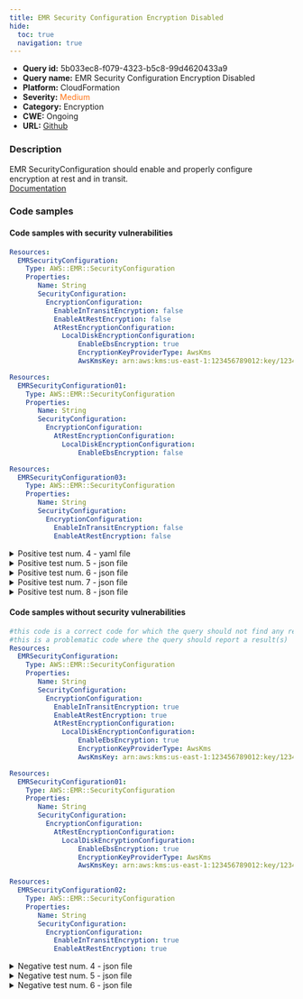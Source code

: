 ```yaml
---
title: EMR Security Configuration Encryption Disabled
hide:
  toc: true
  navigation: true
---
```


<style>
  .highlight .hll {
    background-color: #ff171742;
  }
  .md-content {
    max-width: 1100px;
    margin: 0 auto;
  }
</style>

-   **Query id:** 5b033ec8-f079-4323-b5c8-99d4620433a9
-   **Query name:** EMR Security Configuration Encryption Disabled
-   **Platform:** CloudFormation
-   **Severity:** <span style="color:#ff7213">Medium</span>
-   **Category:** Encryption
-   **CWE:** Ongoing
-   **URL:** [Github](https://github.com/Checkmarx/kics/tree/master/assets/queries/cloudFormation/aws/emr_security_configuration_encryptions_enabled)

### Description
EMR SecurityConfiguration should enable and properly configure encryption at rest and in transit.<br>
[Documentation](https://docs.aws.amazon.com/AWSCloudFormation/latest/UserGuide/aws-resource-emr-securityconfiguration.html)

### Code samples
#### Code samples with security vulnerabilities
```yaml title="Positive test num. 1 - yaml file" hl_lines="8 9"
Resources:
  EMRSecurityConfiguration:
    Type: AWS::EMR::SecurityConfiguration
    Properties:
       Name: String
       SecurityConfiguration:
         EncryptionConfiguration:
           EnableInTransitEncryption: false
           EnableAtRestEncryption: false
           AtRestEncryptionConfiguration:
             LocalDiskEncryptionConfiguration:
                 EnableEbsEncryption: true
                 EncryptionKeyProviderType: AwsKms
                 AwsKmsKey: arn:aws:kms:us-east-1:123456789012:key/12345678-1234-1234-1234-123456789012

```
```yaml title="Positive test num. 2 - yaml file" hl_lines="9 10"
Resources:
  EMRSecurityConfiguration01:
    Type: AWS::EMR::SecurityConfiguration
    Properties:
       Name: String
       SecurityConfiguration:
         EncryptionConfiguration:
           AtRestEncryptionConfiguration:
             LocalDiskEncryptionConfiguration:
                 EnableEbsEncryption: false

```
```yaml title="Positive test num. 3 - yaml file" hl_lines="8 9"
Resources:
  EMRSecurityConfiguration03:
    Type: AWS::EMR::SecurityConfiguration
    Properties:
       Name: String
       SecurityConfiguration:
         EncryptionConfiguration:
           EnableInTransitEncryption: false
           EnableAtRestEncryption: false

```
<details><summary>Positive test num. 4 - yaml file</summary>

```yaml hl_lines="6"
Resources:
  EMRSecurityConfiguration04:
    Type: AWS::EMR::SecurityConfiguration
    Properties:
       Name: String
       SecurityConfiguration: {}


```
</details>
<details><summary>Positive test num. 5 - json file</summary>

```json hl_lines="9 10"
{
  "Resources": {
    "EMRSecurityConfiguration": {
      "Type": "AWS::EMR::SecurityConfiguration",
      "Properties": {
        "Name": "String",
        "SecurityConfiguration": {
          "EncryptionConfiguration": {
            "EnableInTransitEncryption": false,
            "EnableAtRestEncryption": false,
            "AtRestEncryptionConfiguration": {
              "LocalDiskEncryptionConfiguration": {
                "EnableEbsEncryption": true,
                "EncryptionKeyProviderType": "AwsKms",
                "AwsKmsKey": "arn:aws:kms:us-east-1:123456789012:key/12345678-1234-1234-1234-123456789012"
              }
            }
          }
        }
      }
    }
  }
}

```
</details>
<details><summary>Positive test num. 6 - json file</summary>

```json hl_lines="9 10"
{
  "Resources": {
    "EMRSecurityConfiguration01": {
      "Properties": {
        "Name": "String",
        "SecurityConfiguration": {
          "EncryptionConfiguration": {
            "AtRestEncryptionConfiguration": {
              "LocalDiskEncryptionConfiguration": {
                "EnableEbsEncryption": false
              }
            }
          }
        }
      },
      "Type": "AWS::EMR::SecurityConfiguration"
    }
  }
}

```
</details>
<details><summary>Positive test num. 7 - json file</summary>

```json hl_lines="8 9"
{
  "Resources": {
    "EMRSecurityConfiguration03": {
      "Type": "AWS::EMR::SecurityConfiguration",
      "Properties": {
        "SecurityConfiguration": {
          "EncryptionConfiguration": {
            "EnableInTransitEncryption": false,
            "EnableAtRestEncryption": false
          }
        },
        "Name": "String"
      }
    }
  }
}

```
</details>
<details><summary>Positive test num. 8 - json file</summary>

```json hl_lines="7"
{
  "Resources": {
    "EMRSecurityConfiguration04": {
      "Type": "AWS::EMR::SecurityConfiguration",
      "Properties": {
        "Name": "String",
        "SecurityConfiguration": {}
      }
    }
  }
}

```
</details>


#### Code samples without security vulnerabilities
```yaml title="Negative test num. 1 - yaml file"
#this code is a correct code for which the query should not find any result
#this is a problematic code where the query should report a result(s)
Resources:
  EMRSecurityConfiguration:
    Type: AWS::EMR::SecurityConfiguration
    Properties:
       Name: String
       SecurityConfiguration:
         EncryptionConfiguration:
           EnableInTransitEncryption: true
           EnableAtRestEncryption: true
           AtRestEncryptionConfiguration:
             LocalDiskEncryptionConfiguration:
                 EnableEbsEncryption: true
                 EncryptionKeyProviderType: AwsKms
                 AwsKmsKey: arn:aws:kms:us-east-1:123456789012:key/12345678-1234-1234-1234-123456789012

```
```yaml title="Negative test num. 2 - yaml file"
Resources:
  EMRSecurityConfiguration01:
    Type: AWS::EMR::SecurityConfiguration
    Properties:
       Name: String
       SecurityConfiguration:
         EncryptionConfiguration:
           AtRestEncryptionConfiguration:
             LocalDiskEncryptionConfiguration:
                 EnableEbsEncryption: true
                 EncryptionKeyProviderType: AwsKms
                 AwsKmsKey: arn:aws:kms:us-east-1:123456789012:key/12345678-1234-1234-1234-123456789012

```
```yaml title="Negative test num. 3 - yaml file"
Resources:
  EMRSecurityConfiguration02:
    Type: AWS::EMR::SecurityConfiguration
    Properties:
       Name: String
       SecurityConfiguration:
         EncryptionConfiguration:
           EnableInTransitEncryption: true
           EnableAtRestEncryption: true

```
<details><summary>Negative test num. 4 - json file</summary>

```json
{
  "Resources": {
    "EMRSecurityConfiguration": {
      "Type": "AWS::EMR::SecurityConfiguration",
      "Properties": {
        "Name": "String",
        "SecurityConfiguration": {
          "EncryptionConfiguration": {
            "EnableInTransitEncryption": true,
            "EnableAtRestEncryption": true,
            "AtRestEncryptionConfiguration": {
              "LocalDiskEncryptionConfiguration": {
                "AwsKmsKey": "arn:aws:kms:us-east-1:123456789012:key/12345678-1234-1234-1234-123456789012",
                "EnableEbsEncryption": true,
                "EncryptionKeyProviderType": "AwsKms"
              }
            }
          }
        }
      }
    }
  }
}

```
</details>
<details><summary>Negative test num. 5 - json file</summary>

```json
{
  "Resources": {
    "EMRSecurityConfiguration01": {
      "Type": "AWS::EMR::SecurityConfiguration",
      "Properties": {
        "Name": "String",
        "SecurityConfiguration": {
          "EncryptionConfiguration": {
            "AtRestEncryptionConfiguration": {
              "LocalDiskEncryptionConfiguration": {
                "EnableEbsEncryption": true,
                "EncryptionKeyProviderType": "AwsKms",
                "AwsKmsKey": "arn:aws:kms:us-east-1:123456789012:key/12345678-1234-1234-1234-123456789012"
              }
            }
          }
        }
      }
    }
  }
}

```
</details>
<details><summary>Negative test num. 6 - json file</summary>

```json
{
  "Resources": {
    "EMRSecurityConfiguration02": {
      "Properties": {
        "Name": "String",
        "SecurityConfiguration": {
          "EncryptionConfiguration": {
            "EnableInTransitEncryption": true,
            "EnableAtRestEncryption": true
          }
        }
      },
      "Type": "AWS::EMR::SecurityConfiguration"
    }
  }
}

```
</details>
